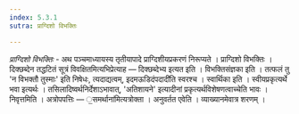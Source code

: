```yaml
---
index: 5.3.1
sutra: प्राग्दिशो विभक्तिः

---
```

_प्राग्दिशो विभक्तिः_ - अथ पञ्चमाध्यायस्य तृतीयापादे प्राग्दिशीयप्रकरणं निरूप्यते । प्राग्दिशो विभक्तिः । दिक्छब्देन तद्धटितं सूत्रं विवक्षितमित्यभिप्रेत्याह — दिक्छब्देभ्य इत्यत इति । विभक्तिसंज्ञका इति । तत्फलं तु 'न विभक्तौ तुस्माः' इति निषेधः, त्यदाद्यत्वम्, इदमऊडिदंपदादी॑ति स्वरश्च । स्वार्थिका इति । स्वीयप्रकृत्यर्थे भवा इत्यर्थः । तसिलादिष्वर्थनिर्देशाऽभावात्, 'अतिशायने' इत्यादीनां प्रकृत्यर्थविशेषणत्वाच्चेति भावः । निवृत्तमिति । अत्रोपपत्तिः — ॒समर्थाना॑मित्यत्रोक्ता । अनुवर्तत एवेति । व्याख्यानमेवात्र शरणम् । 